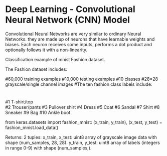 # Deep Learning - Convolutional Neural Network (CNN) Model

Convolutional Neural Networks are very similar to ordinary Neural Networks. they are made up of neurons that have learnable weights and biases. Each neuron receives some inputs, performs a dot product and optionally follows it with a non-linearity. 

Classification example of mnist Fashion dataset.


The Fashion dataset includes:

#60,000 training examples
#10,000 testing examples
#10 classes
#28×28 grayscale/single channel images
#The ten fashion class labels include:
#
#1     T-shirt/top  
#2     Trouser/pants
#3     Pullover shirt
#4     Dress
#5     Coat
#6     Sandal
#7     Shirt
#8     Sneaker
#9     Bag
#10    Ankle boot

from keras.datasets import fashion_mnist:
(x_train, y_train), (x_test, y_test) = fashion_mnist.load_data()

Returns:
2 tuples:
x_train, x_test: uint8 array of grayscale image data with shape (num_samples, 28, 28).
y_train, y_test: uint8 array of labels (integers in range 0-9) with shape (num_samples,).

